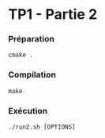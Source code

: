 # TP1 - Partie 2

### Préparation

`cmake .`

### Compilation

`make`

### Exécution

`./run2.sh [OPTIONS]`

